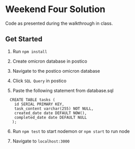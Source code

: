# Weekend Four Solution
Code as presented during the walkthrough in class.

## Get Started
1. Run `npm install`

2. Create omicron database in postico

3. Navigate to the postico omicron database

4. Click `SQL Query` in postico

5. Paste the following statement from database.sql

  ```
    CREATE TABLE tasks (
      id SERIAL PRIMARY KEY,
      task_content varchar(255) NOT NULL,
      created_date date DEFAULT NOW(),
      completed_date date DEFAULT NULL
     );
  ```
6. Run `npm test` to start nodemon or `npm start` to run node

7. Navigate to `localhost:3000`

